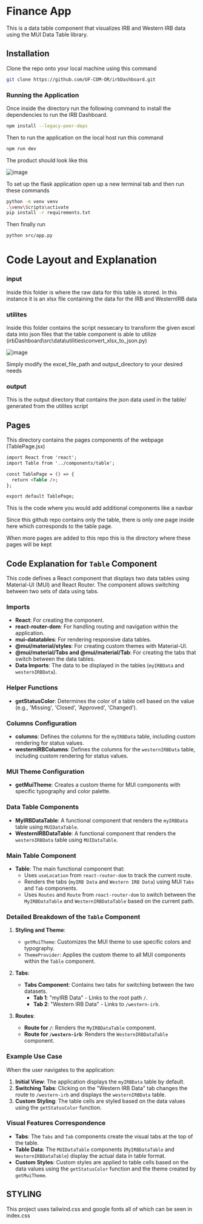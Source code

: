 # Finance App

This is a data table component that visualizes IRB and Western IRB data using the MUI Data Table library.

## Installation

Clone the repo onto your local machine using this command

```bash
git clone https://github.com/UF-COM-OR/irbDashboard.git
```

### Running the Application

Once inside the directory run the following command to install the dependencies to run the IRB Dashboard.

```bash
npm install --legacy-peer-deps
```

Then to run the application on the local host run this command

```bash
npm run dev
```
The product should look like this

![image](https://github.com/user-attachments/assets/85096e0f-e18e-491d-8bd4-a530d57c78fa)

To set up the flask application open up a new terminal tab and then run these commands

```bash
python -m venv venv
.\venv\Scripts\activate
pip install -r requirements.txt
```
Then finally run 
```bash
python src/app.py
```
# Code Layout and Explanation



### input

Inside this folder is where the raw data for this table is stored. In this instance it is an xlsx file containing the data for the IRB and WesternIRB data

### utilites

Inside this folder contains the script nessecary to transform the given excel data into json files that the table component is able to utilize (irbDashboard\src\data\utilities\convert_xlsx_to_json.py)

![image](https://github.com/user-attachments/assets/b5059b55-c573-4059-8340-237fea2da561)

Simply modify the excel_file_path and output_directory to your desired needs

### output 

This is the output directory that contains the json data used in the table/ generated from the utilites script

## Pages

This directory contains the pages components of the webpage
(TablePage.jsx)

```html
import React from 'react';
import Table from '../components/table';

const TablePage = () => {
  return <Table />;
};

export default TablePage;
```
This is the code where you would add additional components like a navbar

Since this github repo contains only the table, there is only one page inside here which corresponds to the table page. 

When more pages are added to this repo this is the directory where these pages will be kept

## Code Explanation for `Table` Component

This code defines a React component that displays two data tables using Material-UI (MUI) and React Router. The component allows switching between two sets of data using tabs.

### Imports

- **React**: For creating the component.
- **react-router-dom**: For handling routing and navigation within the application.
- **mui-datatables**: For rendering responsive data tables.
- **@mui/material/styles**: For creating custom themes with Material-UI.
- **@mui/material/Tabs and @mui/material/Tab**: For creating the tabs that switch between the data tables.
- **Data Imports**: The data to be displayed in the tables (`myIRBData` and `westernIRBData`).

### Helper Functions

- **getStatusColor**: Determines the color of a table cell based on the value (e.g., 'Missing', 'Closed', 'Approved', 'Changed').

### Columns Configuration

- **columns**: Defines the columns for the `myIRBData` table, including custom rendering for status values.
- **westernIRBColumns**: Defines the columns for the `westernIRBData` table, including custom rendering for status values.

### MUI Theme Configuration

- **getMuiTheme**: Creates a custom theme for MUI components with specific typography and color palette.

### Data Table Components

- **MyIRBDataTable**: A functional component that renders the `myIRBData` table using `MUIDataTable`.
- **WesternIRBDataTable**: A functional component that renders the `westernIRBData` table using `MUIDataTable`.

### Main Table Component

- **Table**: The main functional component that:
  - Uses `useLocation` from `react-router-dom` to track the current route.
  - Renders the tabs (`myIRB Data` and `Western IRB Data`) using MUI `Tabs` and `Tab` components.
  - Uses `Routes` and `Route` from `react-router-dom` to switch between the `MyIRBDataTable` and `WesternIRBDataTable` based on the current path.

### Detailed Breakdown of the `Table` Component

1. **Styling and Theme**:
   - `getMuiTheme`: Customizes the MUI theme to use specific colors and typography.
   - `ThemeProvider`: Applies the custom theme to all MUI components within the `Table` component.

2. **Tabs**:
   - **Tabs Component**: Contains two tabs for switching between the two datasets.
     - **Tab 1**: "myIRB Data" - Links to the root path `/`.
     - **Tab 2**: "Western IRB Data" - Links to `/western-irb`.

3. **Routes**:
   - **Route for `/`**: Renders the `MyIRBDataTable` component.
   - **Route for `/western-irb`**: Renders the `WesternIRBDataTable` component.

### Example Use Case

When the user navigates to the application:
1. **Initial View**: The application displays the `myIRBData` table by default.
2. **Switching Tabs**: Clicking on the "Western IRB Data" tab changes the route to `/western-irb` and displays the `westernIRBData` table.
3. **Custom Styling**: The table cells are styled based on the data values using the `getStatusColor` function.

### Visual Features Correspondence

- **Tabs**: The `Tabs` and `Tab` components create the visual tabs at the top of the table.
- **Table Data**: The `MUIDataTable` components (`MyIRBDataTable` and `WesternIRBDataTable`) display the actual data in table format.
- **Custom Styles**: Custom styles are applied to table cells based on the data values using the `getStatusColor` function and the theme created by `getMuiTheme`.

## STYLING 

This project uses tailwind.css and google fonts all of which can be seen in index.css
